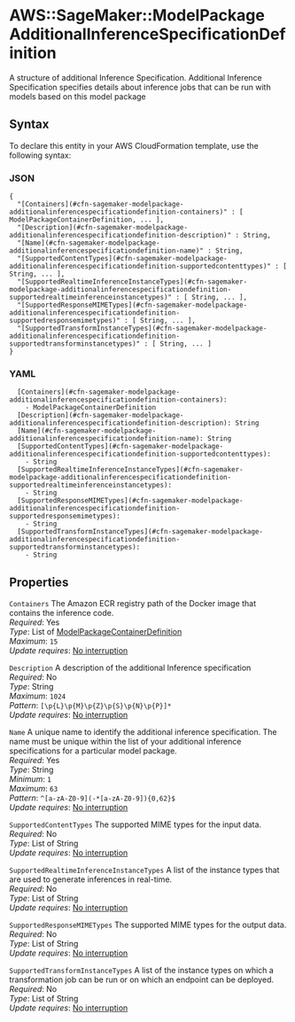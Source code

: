 # AWS::SageMaker::ModelPackage AdditionalInferenceSpecificationDefinition<a name="aws-properties-sagemaker-modelpackage-additionalinferencespecificationdefinition"></a>

A structure of additional Inference Specification\. Additional Inference Specification specifies details about inference jobs that can be run with models based on this model package

## Syntax<a name="aws-properties-sagemaker-modelpackage-additionalinferencespecificationdefinition-syntax"></a>

To declare this entity in your AWS CloudFormation template, use the following syntax:

### JSON<a name="aws-properties-sagemaker-modelpackage-additionalinferencespecificationdefinition-syntax.json"></a>

```
{
  "[Containers](#cfn-sagemaker-modelpackage-additionalinferencespecificationdefinition-containers)" : [ ModelPackageContainerDefinition, ... ],
  "[Description](#cfn-sagemaker-modelpackage-additionalinferencespecificationdefinition-description)" : String,
  "[Name](#cfn-sagemaker-modelpackage-additionalinferencespecificationdefinition-name)" : String,
  "[SupportedContentTypes](#cfn-sagemaker-modelpackage-additionalinferencespecificationdefinition-supportedcontenttypes)" : [ String, ... ],
  "[SupportedRealtimeInferenceInstanceTypes](#cfn-sagemaker-modelpackage-additionalinferencespecificationdefinition-supportedrealtimeinferenceinstancetypes)" : [ String, ... ],
  "[SupportedResponseMIMETypes](#cfn-sagemaker-modelpackage-additionalinferencespecificationdefinition-supportedresponsemimetypes)" : [ String, ... ],
  "[SupportedTransformInstanceTypes](#cfn-sagemaker-modelpackage-additionalinferencespecificationdefinition-supportedtransforminstancetypes)" : [ String, ... ]
}
```

### YAML<a name="aws-properties-sagemaker-modelpackage-additionalinferencespecificationdefinition-syntax.yaml"></a>

```
  [Containers](#cfn-sagemaker-modelpackage-additionalinferencespecificationdefinition-containers): 
    - ModelPackageContainerDefinition
  [Description](#cfn-sagemaker-modelpackage-additionalinferencespecificationdefinition-description): String
  [Name](#cfn-sagemaker-modelpackage-additionalinferencespecificationdefinition-name): String
  [SupportedContentTypes](#cfn-sagemaker-modelpackage-additionalinferencespecificationdefinition-supportedcontenttypes): 
    - String
  [SupportedRealtimeInferenceInstanceTypes](#cfn-sagemaker-modelpackage-additionalinferencespecificationdefinition-supportedrealtimeinferenceinstancetypes): 
    - String
  [SupportedResponseMIMETypes](#cfn-sagemaker-modelpackage-additionalinferencespecificationdefinition-supportedresponsemimetypes): 
    - String
  [SupportedTransformInstanceTypes](#cfn-sagemaker-modelpackage-additionalinferencespecificationdefinition-supportedtransforminstancetypes): 
    - String
```

## Properties<a name="aws-properties-sagemaker-modelpackage-additionalinferencespecificationdefinition-properties"></a>

`Containers`  <a name="cfn-sagemaker-modelpackage-additionalinferencespecificationdefinition-containers"></a>
The Amazon ECR registry path of the Docker image that contains the inference code\.  
*Required*: Yes  
*Type*: List of [ModelPackageContainerDefinition](aws-properties-sagemaker-modelpackage-modelpackagecontainerdefinition.md)  
*Maximum*: `15`  
*Update requires*: [No interruption](https://docs.aws.amazon.com/AWSCloudFormation/latest/UserGuide/using-cfn-updating-stacks-update-behaviors.html#update-no-interrupt)

`Description`  <a name="cfn-sagemaker-modelpackage-additionalinferencespecificationdefinition-description"></a>
A description of the additional Inference specification  
*Required*: No  
*Type*: String  
*Maximum*: `1024`  
*Pattern*: `[\p{L}\p{M}\p{Z}\p{S}\p{N}\p{P}]*`  
*Update requires*: [No interruption](https://docs.aws.amazon.com/AWSCloudFormation/latest/UserGuide/using-cfn-updating-stacks-update-behaviors.html#update-no-interrupt)

`Name`  <a name="cfn-sagemaker-modelpackage-additionalinferencespecificationdefinition-name"></a>
A unique name to identify the additional inference specification\. The name must be unique within the list of your additional inference specifications for a particular model package\.  
*Required*: Yes  
*Type*: String  
*Minimum*: `1`  
*Maximum*: `63`  
*Pattern*: `^[a-zA-Z0-9](-*[a-zA-Z0-9]){0,62}$`  
*Update requires*: [No interruption](https://docs.aws.amazon.com/AWSCloudFormation/latest/UserGuide/using-cfn-updating-stacks-update-behaviors.html#update-no-interrupt)

`SupportedContentTypes`  <a name="cfn-sagemaker-modelpackage-additionalinferencespecificationdefinition-supportedcontenttypes"></a>
The supported MIME types for the input data\.  
*Required*: No  
*Type*: List of String  
*Update requires*: [No interruption](https://docs.aws.amazon.com/AWSCloudFormation/latest/UserGuide/using-cfn-updating-stacks-update-behaviors.html#update-no-interrupt)

`SupportedRealtimeInferenceInstanceTypes`  <a name="cfn-sagemaker-modelpackage-additionalinferencespecificationdefinition-supportedrealtimeinferenceinstancetypes"></a>
A list of the instance types that are used to generate inferences in real\-time\.  
*Required*: No  
*Type*: List of String  
*Update requires*: [No interruption](https://docs.aws.amazon.com/AWSCloudFormation/latest/UserGuide/using-cfn-updating-stacks-update-behaviors.html#update-no-interrupt)

`SupportedResponseMIMETypes`  <a name="cfn-sagemaker-modelpackage-additionalinferencespecificationdefinition-supportedresponsemimetypes"></a>
The supported MIME types for the output data\.  
*Required*: No  
*Type*: List of String  
*Update requires*: [No interruption](https://docs.aws.amazon.com/AWSCloudFormation/latest/UserGuide/using-cfn-updating-stacks-update-behaviors.html#update-no-interrupt)

`SupportedTransformInstanceTypes`  <a name="cfn-sagemaker-modelpackage-additionalinferencespecificationdefinition-supportedtransforminstancetypes"></a>
A list of the instance types on which a transformation job can be run or on which an endpoint can be deployed\.  
*Required*: No  
*Type*: List of String  
*Update requires*: [No interruption](https://docs.aws.amazon.com/AWSCloudFormation/latest/UserGuide/using-cfn-updating-stacks-update-behaviors.html#update-no-interrupt)
